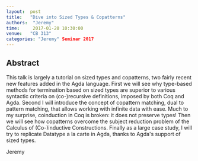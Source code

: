 ```yaml
--- 
layout:  post 
title:   "Dive into Sized Types & Copatterns"
authors:  "Jeremy"
time:     2017-01-20 10:30:00
venue:   "CB 313"
categories: "Jeremy" Seminar 2017
--- 
```

## Abstract

This talk is largely a tutorial on sized types and copatterns, two fairly
recent
new features added in the Agda language. First we will see why type-based
methods for termination based on sized types are superior to various
syntactic
criteria on (co-)recursive definitions, imposed by both Coq and Agda.
Second I
will introduce the concept of copattern matching, dual to pattern matching,
that
allows working with infinite data with ease. Much to my surprise,
coinduction in
Coq is broken: it does not preserve types! Then we will see how copatterns
overcome the subject reduction problem of the Calculus of (Co-)inductive
Constructions. Finally as a large case study, I will try to replicate
Datatype
a la carte in Agda, thanks to Agda's support of sized types.

Jeremy


